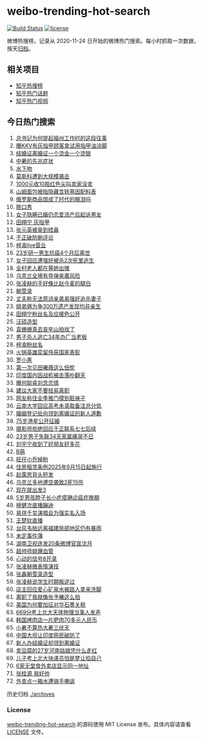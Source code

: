 # weibo-trending-hot-search

[![Build Status](https://github.com/justjavac/weibo-trending-hot-search/workflows/ci/badge.svg?branch=master)](https://github.com/justjavac/weibo-trending-hot-search/actions)
[![license](https://img.shields.io/github/license/justjavac/weibo-trending-hot-search)](https://github.com/justjavac/weibo-trending-hot-search/blob/master/LICENSE)

微博热搜榜，记录从 2020-11-24 日开始的微博热门搜索。每小时抓取一次数据，按天[归档](./archives)。

## 相关项目

- [知乎热搜榜](https://github.com/justjavac/zhihu-trending-top-search)
- [知乎热门话题](https://github.com/justjavac/zhihu-trending-hot-questions)
- [知乎热门视频](https://github.com/justjavac/zhihu-trending-hot-video)

## 今日热门搜索

<!-- BEGIN -->
<!-- 最后更新时间 Tue Jul 22 2025 03:36:17 GMT+0800 (China Standard Time) -->

1. [总书记为何提起福州工作时的这段往事](https://s.weibo.com//weibo?q=%23%E6%80%BB%E4%B9%A6%E8%AE%B0%E4%B8%BA%E4%BD%95%E6%8F%90%E8%B5%B7%E7%A6%8F%E5%B7%9E%E5%B7%A5%E4%BD%9C%E6%97%B6%E7%9A%84%E8%BF%99%E6%AE%B5%E5%BE%80%E4%BA%8B%23&Refer=new_time)
1. [曝KKV有灰指甲顾客拿试用指甲油涂脚](https://s.weibo.com//weibo?q=%23%E6%9B%9DKKV%E6%9C%89%E7%81%B0%E6%8C%87%E7%94%B2%E9%A1%BE%E5%AE%A2%E6%8B%BF%E8%AF%95%E7%94%A8%E6%8C%87%E7%94%B2%E6%B2%B9%E6%B6%82%E8%84%9A%23&t=31&band_rank=49&Refer=top)
1. [结婚证离婚证一个烫金一个烫银](https://s.weibo.com//weibo?q=%23%E7%BB%93%E5%A9%9A%E8%AF%81%E7%A6%BB%E5%A9%9A%E8%AF%81%E4%B8%80%E4%B8%AA%E7%83%AB%E9%87%91%E4%B8%80%E4%B8%AA%E7%83%AB%E9%93%B6%23&t=31&band_rank=2&Refer=top)
1. [中暑的先兆症状](https://s.weibo.com//weibo?q=%23%E4%B8%AD%E6%9A%91%E7%9A%84%E5%85%88%E5%85%86%E7%97%87%E7%8A%B6%23&t=31&band_rank=3&Refer=top)
1. [水下吻](https://s.weibo.com//weibo?q=%E6%B0%B4%E4%B8%8B%E5%90%BB&t=31&band_rank=1&Refer=top)
1. [莫斯科遭到大规模袭击](https://s.weibo.com//weibo?q=%23%E8%8E%AB%E6%96%AF%E7%A7%91%E9%81%AD%E5%88%B0%E5%A4%A7%E8%A7%84%E6%A8%A1%E8%A2%AD%E5%87%BB%23&t=31&band_rank=4&Refer=top)
1. [1000元收10瓶红色尖叫卖家没卖](https://s.weibo.com//weibo?q=%231000%E5%85%83%E6%94%B610%E7%93%B6%E7%BA%A2%E8%89%B2%E5%B0%96%E5%8F%AB%E5%8D%96%E5%AE%B6%E6%B2%A1%E5%8D%96%23&t=31&band_rank=20&Refer=top)
1. [山姆面包被指隐藏含转基因配料表](https://s.weibo.com//weibo?q=%23%E5%B1%B1%E5%A7%86%E9%9D%A2%E5%8C%85%E8%A2%AB%E6%8C%87%E9%9A%90%E8%97%8F%E5%90%AB%E8%BD%AC%E5%9F%BA%E5%9B%A0%E9%85%8D%E6%96%99%E8%A1%A8%23&t=31&band_rank=46&Refer=top)
1. [俄罗斯商品馆成了时代的眼泪吗](https://s.weibo.com//weibo?q=%23%E4%BF%84%E7%BD%97%E6%96%AF%E5%95%86%E5%93%81%E9%A6%86%E6%88%90%E4%BA%86%E6%97%B6%E4%BB%A3%E7%9A%84%E7%9C%BC%E6%B3%AA%E5%90%97%23&t=31&band_rank=15&Refer=top)
1. [脱口秀](https://s.weibo.com//weibo?q=%E8%84%B1%E5%8F%A3%E7%A7%80&t=31&band_rank=43&Refer=top)
1. [女子隐瞒已婚仍恋爱流产后起诉男友](https://s.weibo.com//weibo?q=%23%E5%A5%B3%E5%AD%90%E9%9A%90%E7%9E%92%E5%B7%B2%E5%A9%9A%E4%BB%8D%E6%81%8B%E7%88%B1%E6%B5%81%E4%BA%A7%E5%90%8E%E8%B5%B7%E8%AF%89%E7%94%B7%E5%8F%8B%23&t=31&band_rank=25&Refer=top)
1. [田栩宁 灰指甲](https://s.weibo.com//weibo?q=%E7%94%B0%E6%A0%A9%E5%AE%81%20%E7%81%B0%E6%8C%87%E7%94%B2&t=31&band_rank=11&Refer=top)
1. [张元英被臭到捂鼻](https://s.weibo.com//weibo?q=%E5%BC%A0%E5%85%83%E8%8B%B1%E8%A2%AB%E8%87%AD%E5%88%B0%E6%8D%82%E9%BC%BB&t=31&band_rank=13&Refer=top)
1. [于正破防删评论](https://s.weibo.com//weibo?q=%23%E4%BA%8E%E6%AD%A3%E7%A0%B4%E9%98%B2%E5%88%A0%E8%AF%84%E8%AE%BA%23&t=31&band_rank=15&Refer=top)
1. [梓渝live营业](https://s.weibo.com//weibo?q=%23%E6%A2%93%E6%B8%9Dlive%E8%90%A5%E4%B8%9A%23&t=31&band_rank=15&Refer=top)
1. [23岁研一男生抗癌4个月后离世](https://s.weibo.com//weibo?q=%2323%E5%B2%81%E7%A0%94%E4%B8%80%E7%94%B7%E7%94%9F%E6%8A%97%E7%99%8C4%E4%B8%AA%E6%9C%88%E5%90%8E%E7%A6%BB%E4%B8%96%23&t=31&band_rank=7&Refer=top)
1. [女子回应遭强奸被杀2次死里逃生](https://s.weibo.com//weibo?q=%23%E5%A5%B3%E5%AD%90%E5%9B%9E%E5%BA%94%E9%81%AD%E5%BC%BA%E5%A5%B8%E8%A2%AB%E6%9D%802%E6%AC%A1%E6%AD%BB%E9%87%8C%E9%80%83%E7%94%9F%23&t=31&band_rank=16&Refer=top)
1. [全村老人都在等她出摊](https://s.weibo.com//weibo?q=%23%E5%85%A8%E6%9D%91%E8%80%81%E4%BA%BA%E9%83%BD%E5%9C%A8%E7%AD%89%E5%A5%B9%E5%87%BA%E6%91%8A%23&t=31&band_rank=5&Refer=top)
1. [乌克兰全境有导弹来袭风险](https://s.weibo.com//weibo?q=%23%E4%B9%8C%E5%85%8B%E5%85%B0%E5%85%A8%E5%A2%83%E6%9C%89%E5%AF%BC%E5%BC%B9%E6%9D%A5%E8%A2%AD%E9%A3%8E%E9%99%A9%23&t=31&band_rank=6&Refer=top)
1. [张凌赫的手好像比赵今麦的腿白](https://s.weibo.com//weibo?q=%E5%BC%A0%E5%87%8C%E8%B5%AB%E7%9A%84%E6%89%8B%E5%A5%BD%E5%83%8F%E6%AF%94%E8%B5%B5%E4%BB%8A%E9%BA%A6%E7%9A%84%E8%85%BF%E7%99%BD&t=31&band_rank=18&Refer=top)
1. [朝雪录](https://s.weibo.com//weibo?q=%E6%9C%9D%E9%9B%AA%E5%BD%95&t=31&band_rank=19&Refer=top)
1. [丈夫称无法原谅亲弟弟强奸追杀妻子](https://s.weibo.com//weibo?q=%23%E4%B8%88%E5%A4%AB%E7%A7%B0%E6%97%A0%E6%B3%95%E5%8E%9F%E8%B0%85%E4%BA%B2%E5%BC%9F%E5%BC%9F%E5%BC%BA%E5%A5%B8%E8%BF%BD%E6%9D%80%E5%A6%BB%E5%AD%90%23&t=31&band_rank=21&Refer=top)
1. [姐弟俩为争300万遗产发现均非亲生](https://s.weibo.com//weibo?q=%23%E5%A7%90%E5%BC%9F%E4%BF%A9%E4%B8%BA%E4%BA%89300%E4%B8%87%E9%81%97%E4%BA%A7%E5%8F%91%E7%8E%B0%E5%9D%87%E9%9D%9E%E4%BA%B2%E7%94%9F%23&t=31&band_rank=14&Refer=top)
1. [田栩宁粉丝名及应援色公开](https://s.weibo.com//weibo?q=%23%E7%94%B0%E6%A0%A9%E5%AE%81%E7%B2%89%E4%B8%9D%E5%90%8D%E5%8F%8A%E5%BA%94%E6%8F%B4%E8%89%B2%E5%85%AC%E5%BC%80%23&t=31&band_rank=22&Refer=top)
1. [汪硕造型](https://s.weibo.com//weibo?q=%E6%B1%AA%E7%A1%95%E9%80%A0%E5%9E%8B&t=31&band_rank=12&Refer=top)
1. [袁姗姗真去哀牢山拍戏了](https://s.weibo.com//weibo?q=%E8%A2%81%E5%A7%97%E5%A7%97%E7%9C%9F%E5%8E%BB%E5%93%80%E7%89%A2%E5%B1%B1%E6%8B%8D%E6%88%8F%E4%BA%86&t=31&band_rank=23&Refer=top)
1. [男子杀人逃亡34年办厂当老板](https://s.weibo.com//weibo?q=%23%E7%94%B7%E5%AD%90%E6%9D%80%E4%BA%BA%E9%80%83%E4%BA%A134%E5%B9%B4%E5%8A%9E%E5%8E%82%E5%BD%93%E8%80%81%E6%9D%BF%23&t=31&band_rank=30&Refer=top)
1. [梓渝粉丝名](https://s.weibo.com//weibo?q=%23%E6%A2%93%E6%B8%9D%E7%B2%89%E4%B8%9D%E5%90%8D%23&t=31&band_rank=25&Refer=top)
1. [火锅英雄栾留伟获国家表彰](https://s.weibo.com//weibo?q=%23%E7%81%AB%E9%94%85%E8%8B%B1%E9%9B%84%E6%A0%BE%E7%95%99%E4%BC%9F%E8%8E%B7%E5%9B%BD%E5%AE%B6%E8%A1%A8%E5%BD%B0%23&t=31&band_rank=34&Refer=top)
1. [罗小黑](https://s.weibo.com//weibo?q=%E7%BD%97%E5%B0%8F%E9%BB%91&t=31&band_rank=29&Refer=top)
1. [第一次见田曦薇这么忸怩](https://s.weibo.com//weibo?q=%E7%AC%AC%E4%B8%80%E6%AC%A1%E8%A7%81%E7%94%B0%E6%9B%A6%E8%96%87%E8%BF%99%E4%B9%88%E5%BF%B8%E6%80%A9&t=31&band_rank=9&Refer=top)
1. [印度国内因战机被击落吵翻天](https://s.weibo.com//weibo?q=%23%E5%8D%B0%E5%BA%A6%E5%9B%BD%E5%86%85%E5%9B%A0%E6%88%98%E6%9C%BA%E8%A2%AB%E5%87%BB%E8%90%BD%E5%90%B5%E7%BF%BB%E5%A4%A9%23&t=31&band_rank=24&Refer=top)
1. [曝何聪睿刘念恋情](https://s.weibo.com//weibo?q=%23%E6%9B%9D%E4%BD%95%E8%81%AA%E7%9D%BF%E5%88%98%E5%BF%B5%E6%81%8B%E6%83%85%23&t=31&band_rank=26&Refer=top)
1. [建议大家不要轻易离职](https://s.weibo.com//weibo?q=%E5%BB%BA%E8%AE%AE%E5%A4%A7%E5%AE%B6%E4%B8%8D%E8%A6%81%E8%BD%BB%E6%98%93%E7%A6%BB%E8%81%8C&t=31&band_rank=33&Refer=top)
1. [网友称住全季推门摸到脏袜子](https://s.weibo.com//weibo?q=%23%E7%BD%91%E5%8F%8B%E7%A7%B0%E4%BD%8F%E5%85%A8%E5%AD%A3%E6%8E%A8%E9%97%A8%E6%91%B8%E5%88%B0%E8%84%8F%E8%A2%9C%E5%AD%90%23&t=31&band_rank=10&Refer=top)
1. [云南大学回应高考未录取备注总分低](https://s.weibo.com//weibo?q=%23%E4%BA%91%E5%8D%97%E5%A4%A7%E5%AD%A6%E5%9B%9E%E5%BA%94%E9%AB%98%E8%80%83%E6%9C%AA%E5%BD%95%E5%8F%96%E5%A4%87%E6%B3%A8%E6%80%BB%E5%88%86%E4%BD%8E%23&t=31&band_rank=48&Refer=top)
1. [婚姻登记处向领到离婚证的新人道歉](https://s.weibo.com//weibo?q=%23%E5%A9%9A%E5%A7%BB%E7%99%BB%E8%AE%B0%E5%A4%84%E5%90%91%E9%A2%86%E5%88%B0%E7%A6%BB%E5%A9%9A%E8%AF%81%E7%9A%84%E6%96%B0%E4%BA%BA%E9%81%93%E6%AD%89%23&t=31&band_rank=8&Refer=top)
1. [75岁港星公开征婚](https://s.weibo.com//weibo?q=%2375%E5%B2%81%E6%B8%AF%E6%98%9F%E5%85%AC%E5%BC%80%E5%BE%81%E5%A9%9A%23&t=31&band_rank=49&Refer=top)
1. [摄影师拒绝回应于正联系七七后续](https://s.weibo.com//weibo?q=%23%E6%91%84%E5%BD%B1%E5%B8%88%E6%8B%92%E7%BB%9D%E5%9B%9E%E5%BA%94%E4%BA%8E%E6%AD%A3%E8%81%94%E7%B3%BB%E4%B8%83%E4%B8%83%E5%90%8E%E7%BB%AD%23&t=31&band_rank=42&Refer=top)
1. [23岁男子失联34天家属痛哭不已](https://s.weibo.com//weibo?q=%2323%E5%B2%81%E7%94%B7%E5%AD%90%E5%A4%B1%E8%81%9434%E5%A4%A9%E5%AE%B6%E5%B1%9E%E7%97%9B%E5%93%AD%E4%B8%8D%E5%B7%B2%23&t=31&band_rank=14&Refer=top)
1. [刘宇宁收到了好朋友好多花](https://s.weibo.com//weibo?q=%23%E5%88%98%E5%AE%87%E5%AE%81%E6%94%B6%E5%88%B0%E4%BA%86%E5%A5%BD%E6%9C%8B%E5%8F%8B%E5%A5%BD%E5%A4%9A%E8%8A%B1%23&t=31&band_rank=27&Refer=top)
1. [B萌](https://s.weibo.com//weibo?q=B%E8%90%8C&t=31&band_rank=39&Refer=top)
1. [旺仔小乔掉粉](https://s.weibo.com//weibo?q=%23%E6%97%BA%E4%BB%94%E5%B0%8F%E4%B9%94%E6%8E%89%E7%B2%89%23&t=31&band_rank=46&Refer=top)
1. [住房租赁条例2025年9月15日起施行](https://s.weibo.com//weibo?q=%23%E4%BD%8F%E6%88%BF%E7%A7%9F%E8%B5%81%E6%9D%A1%E4%BE%8B2025%E5%B9%B49%E6%9C%8815%E6%97%A5%E8%B5%B7%E6%96%BD%E8%A1%8C%23&t=31&band_rank=20&Refer=top)
1. [赵露思背头短发](https://s.weibo.com//weibo?q=%23%E8%B5%B5%E9%9C%B2%E6%80%9D%E8%83%8C%E5%A4%B4%E7%9F%AD%E5%8F%91%23&t=31&band_rank=40&Refer=top)
1. [乌克兰多地遭空袭致2死15伤](https://s.weibo.com//weibo?q=%23%E4%B9%8C%E5%85%8B%E5%85%B0%E5%A4%9A%E5%9C%B0%E9%81%AD%E7%A9%BA%E8%A2%AD%E8%87%B42%E6%AD%BB15%E4%BC%A4%23&t=31&band_rank=20&Refer=top)
1. [现在就出发3](https://s.weibo.com//weibo?q=%E7%8E%B0%E5%9C%A8%E5%B0%B1%E5%87%BA%E5%8F%913&t=31&band_rank=17&Refer=top)
1. [5岁男孩脖子长小疙瘩确诊癌症晚期](https://s.weibo.com//weibo?q=%235%E5%B2%81%E7%94%B7%E5%AD%A9%E8%84%96%E5%AD%90%E9%95%BF%E5%B0%8F%E7%96%99%E7%98%A9%E7%A1%AE%E8%AF%8A%E7%99%8C%E7%97%87%E6%99%9A%E6%9C%9F%23&t=31&band_rank=38&Refer=top)
1. [檀健次直播蹦迪](https://s.weibo.com//weibo?q=%23%E6%AA%80%E5%81%A5%E6%AC%A1%E7%9B%B4%E6%92%AD%E8%B9%A6%E8%BF%AA%23&t=31&band_rank=44&Refer=top)
1. [易烊千玺演唱会为强实名入场](https://s.weibo.com//weibo?q=%23%E6%98%93%E7%83%8A%E5%8D%83%E7%8E%BA%E6%BC%94%E5%94%B1%E4%BC%9A%E4%B8%BA%E5%BC%BA%E5%AE%9E%E5%90%8D%E5%85%A5%E5%9C%BA%23&t=31&band_rank=43&Refer=top)
1. [王楚钦直播](https://s.weibo.com//weibo?q=%E7%8E%8B%E6%A5%9A%E9%92%A6%E7%9B%B4%E6%92%AD&t=31&band_rank=36&Refer=top)
1. [台风韦帕远离福建局部地区仍有暴雨](https://s.weibo.com//weibo?q=%23%E5%8F%B0%E9%A3%8E%E9%9F%A6%E5%B8%95%E8%BF%9C%E7%A6%BB%E7%A6%8F%E5%BB%BA%E5%B1%80%E9%83%A8%E5%9C%B0%E5%8C%BA%E4%BB%8D%E6%9C%89%E6%9A%B4%E9%9B%A8%23&t=31&band_rank=11&Refer=top)
1. [未定事件簿](https://s.weibo.com//weibo?q=%23%E6%9C%AA%E5%AE%9A%E4%BA%8B%E4%BB%B6%E7%B0%BF%23&t=31&band_rank=50&Refer=top)
1. [湖南卫视连发20条微博官宣沈月](https://s.weibo.com//weibo?q=%23%E6%B9%96%E5%8D%97%E5%8D%AB%E8%A7%86%E8%BF%9E%E5%8F%9120%E6%9D%A1%E5%BE%AE%E5%8D%9A%E5%AE%98%E5%AE%A3%E6%B2%88%E6%9C%88%23&t=31&band_rank=45&Refer=top)
1. [超帅师姐爆血管](https://s.weibo.com//weibo?q=%E8%B6%85%E5%B8%85%E5%B8%88%E5%A7%90%E7%88%86%E8%A1%80%E7%AE%A1&t=31&band_rank=40&Refer=top)
1. [心动的信号8开录](https://s.weibo.com//weibo?q=%23%E5%BF%83%E5%8A%A8%E7%9A%84%E4%BF%A1%E5%8F%B78%E5%BC%80%E5%BD%95%23&t=31&band_rank=45&Refer=top)
1. [张凌赫微表情演技](https://s.weibo.com//weibo?q=%E5%BC%A0%E5%87%8C%E8%B5%AB%E5%BE%AE%E8%A1%A8%E6%83%85%E6%BC%94%E6%8A%80&t=31&band_rank=44&Refer=top)
1. [张鑫朝雪录造型](https://s.weibo.com//weibo?q=%E5%BC%A0%E9%91%AB%E6%9C%9D%E9%9B%AA%E5%BD%95%E9%80%A0%E5%9E%8B&t=31&band_rank=37&Refer=top)
1. [张凌赫说学生时期叛逆过](https://s.weibo.com//weibo?q=%E5%BC%A0%E5%87%8C%E8%B5%AB%E8%AF%B4%E5%AD%A6%E7%94%9F%E6%97%B6%E6%9C%9F%E5%8F%9B%E9%80%86%E8%BF%87&t=31&band_rank=35&Refer=top)
1. [店主回应爱心矿泉水被路人拿来洗脚](https://s.weibo.com//weibo?q=%23%E5%BA%97%E4%B8%BB%E5%9B%9E%E5%BA%94%E7%88%B1%E5%BF%83%E7%9F%BF%E6%B3%89%E6%B0%B4%E8%A2%AB%E8%B7%AF%E4%BA%BA%E6%8B%BF%E6%9D%A5%E6%B4%97%E8%84%9A%23&t=31&band_rank=35&Refer=top)
1. [离职了我就像张予曦这么拍](https://s.weibo.com//weibo?q=%E7%A6%BB%E8%81%8C%E4%BA%86%E6%88%91%E5%B0%B1%E5%83%8F%E5%BC%A0%E4%BA%88%E6%9B%A6%E8%BF%99%E4%B9%88%E6%8B%8D&t=31&band_rank=28&Refer=top)
1. [美国为何要加征对华石墨关税](https://s.weibo.com//weibo?q=%E7%BE%8E%E5%9B%BD%E4%B8%BA%E4%BD%95%E8%A6%81%E5%8A%A0%E5%BE%81%E5%AF%B9%E5%8D%8E%E7%9F%B3%E5%A2%A8%E5%85%B3%E7%A8%8E&t=31&band_rank=39&Refer=top)
1. [669分考上北大天体物理当事人发声](https://s.weibo.com//weibo?q=%23669%E5%88%86%E8%80%83%E4%B8%8A%E5%8C%97%E5%A4%A7%E5%A4%A9%E4%BD%93%E7%89%A9%E7%90%86%E5%BD%93%E4%BA%8B%E4%BA%BA%E5%8F%91%E5%A3%B0%23&t=31&band_rank=32&Refer=top)
1. [韩国烤肉店一片肥肉70多元人民币](https://s.weibo.com//weibo?q=%23%E9%9F%A9%E5%9B%BD%E7%83%A4%E8%82%89%E5%BA%97%E4%B8%80%E7%89%87%E8%82%A5%E8%82%8970%E5%A4%9A%E5%85%83%E4%BA%BA%E6%B0%91%E5%B8%81%23&t=31&band_rank=41&Refer=top)
1. [小暑不算热大暑三伏天](https://s.weibo.com//weibo?q=%23%E5%B0%8F%E6%9A%91%E4%B8%8D%E7%AE%97%E7%83%AD%E5%A4%A7%E6%9A%91%E4%B8%89%E4%BC%8F%E5%A4%A9%23&t=31&band_rank=30&Refer=top)
1. [中国大坝让印度网民破防了](https://s.weibo.com//weibo?q=%E4%B8%AD%E5%9B%BD%E5%A4%A7%E5%9D%9D%E8%AE%A9%E5%8D%B0%E5%BA%A6%E7%BD%91%E6%B0%91%E7%A0%B4%E9%98%B2%E4%BA%86&t=31&band_rank=31&Refer=top)
1. [新人办结婚证却领到离婚证](https://s.weibo.com//weibo?q=%23%E6%96%B0%E4%BA%BA%E5%8A%9E%E7%BB%93%E5%A9%9A%E8%AF%81%E5%8D%B4%E9%A2%86%E5%88%B0%E7%A6%BB%E5%A9%9A%E8%AF%81%23&t=31&band_rank=34&Refer=top)
1. [卖豆腐的27岁河南姑娘凭什么走红](https://s.weibo.com//weibo?q=%23%E5%8D%96%E8%B1%86%E8%85%90%E7%9A%8427%E5%B2%81%E6%B2%B3%E5%8D%97%E5%A7%91%E5%A8%98%E5%87%AD%E4%BB%80%E4%B9%88%E8%B5%B0%E7%BA%A2%23&t=31&band_rank=35&Refer=top)
1. [儿子考上北大快递员怕是梦让掐自己](https://s.weibo.com//weibo?q=%23%E5%84%BF%E5%AD%90%E8%80%83%E4%B8%8A%E5%8C%97%E5%A4%A7%E5%BF%AB%E9%80%92%E5%91%98%E6%80%95%E6%98%AF%E6%A2%A6%E8%AE%A9%E6%8E%90%E8%87%AA%E5%B7%B1%23&t=31&band_rank=37&Refer=top)
1. [6家无堂食外卖店显示同一地址](https://s.weibo.com//weibo?q=%236%E5%AE%B6%E6%97%A0%E5%A0%82%E9%A3%9F%E5%A4%96%E5%8D%96%E5%BA%97%E6%98%BE%E7%A4%BA%E5%90%8C%E4%B8%80%E5%9C%B0%E5%9D%80%23&t=31&band_rank=42&Refer=top)
1. [张桂源 我好帅](https://s.weibo.com//weibo?q=%E5%BC%A0%E6%A1%82%E6%BA%90%20%E6%88%91%E5%A5%BD%E5%B8%85&t=31&band_rank=44&Refer=top)
1. [外卖点一箱水遭骑手嘲讽](https://s.weibo.com//weibo?q=%E5%A4%96%E5%8D%96%E7%82%B9%E4%B8%80%E7%AE%B1%E6%B0%B4%E9%81%AD%E9%AA%91%E6%89%8B%E5%98%B2%E8%AE%BD&t=31&band_rank=47&Refer=top)

<!-- END -->

历史归档 [./archives](./archives)

### License

[weibo-trending-hot-search](https://github.com/justjavac/weibo-trending-hot-search) 的源码使用 MIT License
发布。具体内容请查看 [LICENSE](./LICENSE) 文件。

